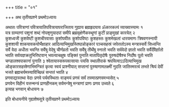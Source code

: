 +++
title = "०१"

+++
अथ तृतीयप्रश्ने प्रथमोऽध्यायः

अथातः पवित्राणां पवित्रायातिपवित्रायापराजिताय गुह्याय ब्रह्महृदयाय ॐकारकल्पं व्याख्यास्यामः १  
यत्र ग्राम्याणां पशूनां शब्दं नोपशृणुयादपां समीपे ब्रह्मवृक्षेणैकस्थूणां कुटीं प्राङ्मुखां कारयेत् २  
कुशध्वजी कुशवेष्टी कुशचीरवासाः कुशोपवीतः कुशोपविष्टः कुशहस्तः कुशमेखलां धारयमाणः त्रिषवणस्नायी कुशशायी शाकयावकयोर्भैक्षाहार आदित्याभिमुखस्तिष्ठन्नोङ्कारं पञ्चसहस्रं जपेत्ततोऽस्य मन्त्रास्सर्वे सिध्यन्ति सर्वे वेदा अधीता भवन्ति सर्वेषु वेदेषु चीर्णव्रतो भवति सर्वेषु तीर्थेषु स्नातो भवति सर्ववेदो ज्ञातो भवति सर्वैर्देवैर्ज्ञातो भवति सर्वयज्ञक्रतुभिरिष्टवान् भवत्याचक्षुषः पङ्क्तिं पुनाति मातापितृदोषैः पुरुषदोषैश्च निर्दोषः पूतो भवति चण्डालश्वपाकानां पुनाति ३
श्वेतायास्सरूपवत्सायाः पयसि स्थालीपाकं श्रपयित्वाऽऽदित्याभिमुख ओङ्कारसहस्रेणाभिमन्त्रितं कृत्वा स्वयं प्राश्नीयात् सप्तानां पुरुषाणामलक्ष्मीं नुदति जातिस्मरत्वं लभते श्रियं देवीं भजते ब्रह्मचर्यमस्याविच्छिन्नं सन्ततं भवति ४  
प्रणवाद्यास्तथा वेदाः प्रणवे पर्यवस्थिताः वाङ्मयं प्रणवं सर्वं तस्मात्प्रणवमभ्यसेत् ५  
प्रणवेन विहीनं यत्तन्मन्त्रं प्राणहीनकम् सर्वमन्त्रेषु मन्त्राणां प्राणः प्रणव उच्यते ६  
इत्याह भगवान् बोधायनः ७  

इति बोधायनीये गृह्यशेषसूत्रे तृतीयप्रश्ने प्रथमोऽध्यायः

